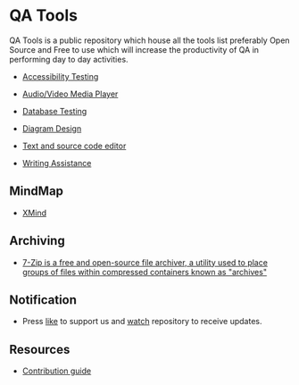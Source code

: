 # QA Tools
QA Tools is a public repository which house all the tools list preferably Open Source and Free to use which will increase the productivity of QA in performing day to day activities.

* [Accessibility Testing](https://github.com/codewithmmak/QATools/blob/master/AccessibilityTesting.md)

* [Audio/Video Media Player](https://github.com/codewithmmak/qa-tools/blob/master/audio-video-media-player.md)

* [Database Testing](https://github.com/codewithmmak/QATools/blob/master/DatabaseTesting.md)

* [Diagram Design](https://github.com/codewithmmak/QATools/blob/master/DiagramDesign.md)

* [Text and source code editor](https://github.com/codewithmmak/QATools/blob/master/TextAndSourceCodeEditor.md)

* [Writing Assistance ](https://github.com/codewithmmak/QATools/blob/master/WritingAssistance.md)

## MindMap
* [XMind](https://xmind.app/)

## Archiving
* [7-Zip is a free and open-source file archiver, a utility used to place groups of files within compressed containers known as "archives"](https://www.7-zip.org/)


## Notification
* Press [like](https://github.com/codewithmmak/QATools/stargazers) to support us and [watch](https://github.com/codewithmmak/QATools/subscription) repository to receive updates.

## Resources
* [Contribution guide](https://github.com/codewithmmak/QATools/blob/master/CONTRIBUTING.md)

